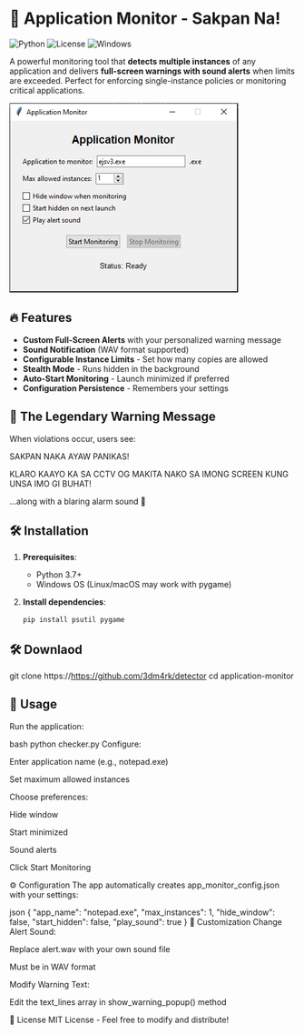 # 🚨 Application Monitor - Sakpan Na!

![Python](https://img.shields.io/badge/python-3.7+-blue.svg)
![License](https://img.shields.io/badge/license-MIT-green.svg)
![Windows](https://img.shields.io/badge/Windows-supported-success.svg)

A powerful monitoring tool that **detects multiple instances** of any application and delivers **full-screen warnings with sound alerts** when limits are exceeded. Perfect for enforcing single-instance policies or monitoring critical applications.

![Demo Screenshot](image.png) 

## 🔥 Features

- **Custom Full-Screen Alerts** with your personalized warning message
- **Sound Notification** (WAV format supported)
- **Configurable Instance Limits** - Set how many copies are allowed
- **Stealth Mode** - Runs hidden in the background
- **Auto-Start Monitoring** - Launch minimized if preferred
- **Configuration Persistence** - Remembers your settings

## 📜 The Legendary Warning Message

When violations occur, users see:

SAKPAN NAKA AYAW PANIKAS!

KLARO KAAYO KA SA CCTV
OG MAKITA NAKO SA IMONG SCREEN
KUNG UNSA IMO GI BUHAT!


...along with a blaring alarm sound 🔔

## 🛠 Installation

1. **Prerequisites**:
   - Python 3.7+
   - Windows OS (Linux/macOS may work with pygame)

2. **Install dependencies**:
   ```bash
   pip install psutil pygame

## 🛠 Downlaod

git clone https://https://github.com/3dm4rk/detector
cd application-monitor


## 🚦  Usage

Run the application:

bash
python checker.py
Configure:

Enter application name (e.g., notepad.exe)

Set maximum allowed instances

Choose preferences:

Hide window

Start minimized

Sound alerts

Click Start Monitoring

⚙️ Configuration
The app automatically creates app_monitor_config.json with your settings:

json
{
  "app_name": "notepad.exe",
  "max_instances": 1,
  "hide_window": false,
  "start_hidden": false,
  "play_sound": true
}
🎨 Customization
Change Alert Sound:

Replace alert.wav with your own sound file

Must be in WAV format

Modify Warning Text:

Edit the text_lines array in show_warning_popup() method

📜 License
MIT License - Feel free to modify and distribute!

